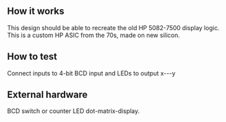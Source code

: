 ## How it works

This design should be able to recreate the old HP 5082-7500 display logic. This is a custom HP ASIC from the 70s, made on new silicon.

## How to test

Connect inputs to 4-bit BCD input and LEDs to output x---y

## External hardware

BCD switch or counter
LED dot-matrix-display.
